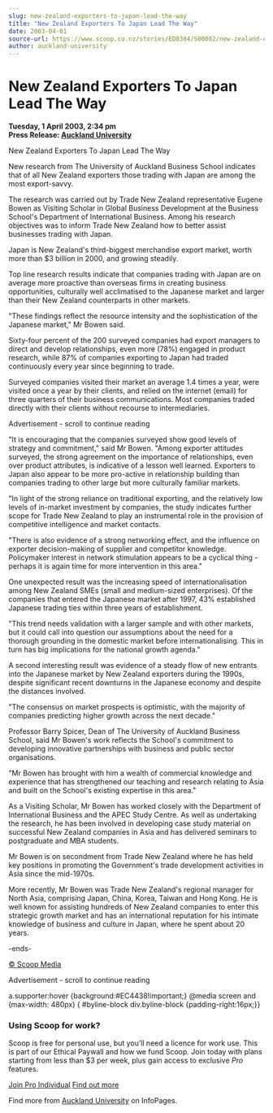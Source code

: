 ```yaml
---
slug: new-zealand-exporters-to-japan-lead-the-way
title: "New Zealand Exporters To Japan Lead The Way"
date: 2003-04-01
source-url: https://www.scoop.co.nz/stories/ED0304/S00002/new-zealand-exporters-to-japan-lead-the-way.htm
author: auckland-university
---
```

New Zealand Exporters To Japan Lead The Way
===========================================

**Tuesday, 1 April 2003, 2:34 pm**  
**Press Release: [Auckland University](https://info.scoop.co.nz/Auckland_University)**

  
New Zealand Exporters To Japan Lead The Way

New research from The University of Auckland Business School indicates that of all New Zealand exporters those trading with Japan are among the most export-savvy.

The research was carried out by Trade New Zealand representative Eugene Bowen as Visiting Scholar in Global Business Development at the Business School's Department of International Business. Among his research objectives was to inform Trade New Zealand how to better assist businesses trading with Japan.

Japan is New Zealand's third-biggest merchandise export market, worth more than $3 billion in 2000, and growing steadily.

Top line research results indicate that companies trading with Japan are on average more proactive than overseas firms in creating business opportunities, culturally well acclimatised to the Japanese market and larger than their New Zealand counterparts in other markets.

"These findings reflect the resource intensity and the sophistication of the Japanese market," Mr Bowen said.

Sixty-four percent of the 200 surveyed companies had export managers to direct and develop relationships, even more (78%) engaged in product research, while 87% of companies exporting to Japan had traded continuously every year since beginning to trade.

Surveyed companies visited their market an average 1.4 times a year, were visited once a year by their clients, and relied on the internet (email) for three quarters of their business communications. Most companies traded directly with their clients without recourse to intermediaries.

Advertisement - scroll to continue reading





"It is encouraging that the companies surveyed show good levels of strategy and commitment," said Mr Bowen. "Among exporter attitudes surveyed, the strong agreement on the importance of relationships, even over product attributes, is indicative of a lesson well learned. Exporters to Japan also appear to be more pro-active in relationship building than companies trading to other large but more culturally familiar markets.

"In light of the strong reliance on traditional exporting, and the relatively low levels of in-market investment by companies, the study indicates further scope for Trade New Zealand to play an instrumental role in the provision of competitive intelligence and market contacts.

"There is also evidence of a strong networking effect, and the influence on exporter decision-making of supplier and competitor knowledge. Policymaker interest in network stimulation appears to be a cyclical thing - perhaps it is again time for more intervention in this area."

One unexpected result was the increasing speed of internationalisation among New Zealand SMEs (small and medium-sized enterprises). Of the companies that entered the Japanese market after 1997, 43% established Japanese trading ties within three years of establishment.

"This trend needs validation with a larger sample and with other markets, but it could call into question our assumptions about the need for a thorough grounding in the domestic market before internationalising. This in turn has big implications for the national growth agenda."

A second interesting result was evidence of a steady flow of new entrants into the Japanese market by New Zealand exporters during the 1990s, despite significant recent downturns in the Japanese economy and despite the distances involved.

"The consensus on market prospects is optimistic, with the majority of companies predicting higher growth across the next decade."

Professor Barry Spicer, Dean of The University of Auckland Business School, said Mr Bowen's work reflects the School's commitment to developing innovative partnerships with business and public sector organisations.

"Mr Bowen has brought with him a wealth of commercial knowledge and experience that has strengthened our teaching and research relating to Asia and built on the School's existing expertise in this area."

As a Visiting Scholar, Mr Bowen has worked closely with the Department of International Business and the APEC Study Centre. As well as undertaking the research, he has been involved in developing case study material on successful New Zealand companies in Asia and has delivered seminars to postgraduate and MBA students.

Mr Bowen is on secondment from Trade New Zealand where he has held key positions in promoting the Government's trade development activities in Asia since the mid-1970s.

More recently, Mr Bowen was Trade New Zealand's regional manager for North Asia, comprising Japan, China, Korea, Taiwan and Hong Kong. He is well known for assisting hundreds of New Zealand companies to enter this strategic growth market and has an international reputation for his intimate knowledge of business and culture in Japan, where he spent about 20 years.

\-ends-

  

[© Scoop Media](http://www.scoop.co.nz/about/terms.html)  

Advertisement - scroll to continue reading



a.supporter:hover {background:#EC4438!important;} @media screen and (max-width: 480px) { #byline-block div.byline-block {padding-right:16px;}}

### Using Scoop for work?

Scoop is free for personal use, but you’ll need a licence for work use. This is part of our Ethical Paywall and how we fund Scoop. Join today with plans starting from less than $3 per week, plus gain access to exclusive _Pro_ features.  
  
[Join Pro Individual](https://pro.scoop.co.nz/Individual/?from=ProIn24) [Find out more](https://pro.scoop.co.nz/using-scoop-for-work/?from=ProIn24)

Find more from [Auckland University](https://info.scoop.co.nz/Auckland_University) on InfoPages.